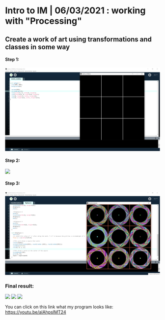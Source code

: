 # Intro to IM | 06/03/2021 : working with "Processing"

## Create a work of art using transformations and classes in some way


#### Step 1:


<img src="step1.png" width="800" />

#### Step 2:


<img src="step2.png" width="800" />


#### Step 3:


<img src="final.png" width="800" /> 

### Final result:


<img src="final1.png" width="303" /> <img src="final2.png" width="300" /> <img src="final3.png" width="300" />

You can click on this link what my program looks like:
https://youtu.be/alAhpsIMT24





